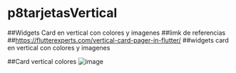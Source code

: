 # p8tarjetasVertical
##Widgets Card en vertical con colores y imagenes
##limk de referencias
##https://flutterexperts.com/vertical-card-pager-in-flutter/
##widgets card en vertical con colores y imagenes


##Card vertical colores
![image](https://github.com/user-attachments/assets/e63fc441-ab87-405b-b27e-df07b62f61ff)














